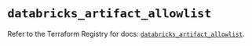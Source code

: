 # `databricks_artifact_allowlist`

Refer to the Terraform Registry for docs: [`databricks_artifact_allowlist`](https://registry.terraform.io/providers/databricks/databricks/1.75.0/docs/resources/artifact_allowlist).
